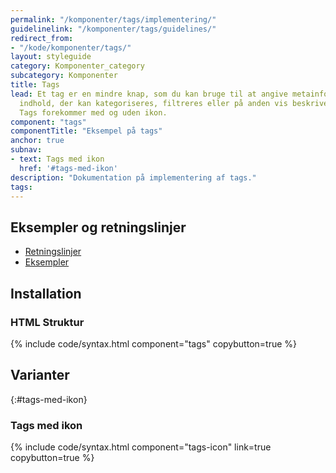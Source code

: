 ```yaml
---
permalink: "/komponenter/tags/implementering/"
guidelinelink: "/komponenter/tags/guidelines/"
redirect_from:
- "/kode/komponenter/tags/"
layout: styleguide
category: Komponenter_category
subcategory: Komponenter
title: Tags
lead: Et tag er en mindre knap, som du kan bruge til at angive metainformation om
  indhold, der kan kategoriseres, filtreres eller på anden vis beskrives med nøgleord.
  Tags forekommer med og uden ikon.
component: "tags"
componentTitle: "Eksempel på tags"
anchor: true
subnav:
- text: Tags med ikon
  href: '#tags-med-ikon'
description: "Dokumentation på implementering af tags."
tags:
---
```


## Eksempler og retningslinjer
<ul class="nobullet-list">
    <li><a href="/komponenter/tags/#retningslinjer">Retningslinjer</a></li>
    <li><a href="/komponenter/tags/">Eksempler</a></li>
</ul>

## Installation

### HTML Struktur

{% include code/syntax.html component="tags" copybutton=true %}

## Varianter

{:#tags-med-ikon}
### Tags med ikon

{% include code/syntax.html component="tags-icon" link=true copybutton=true %}
